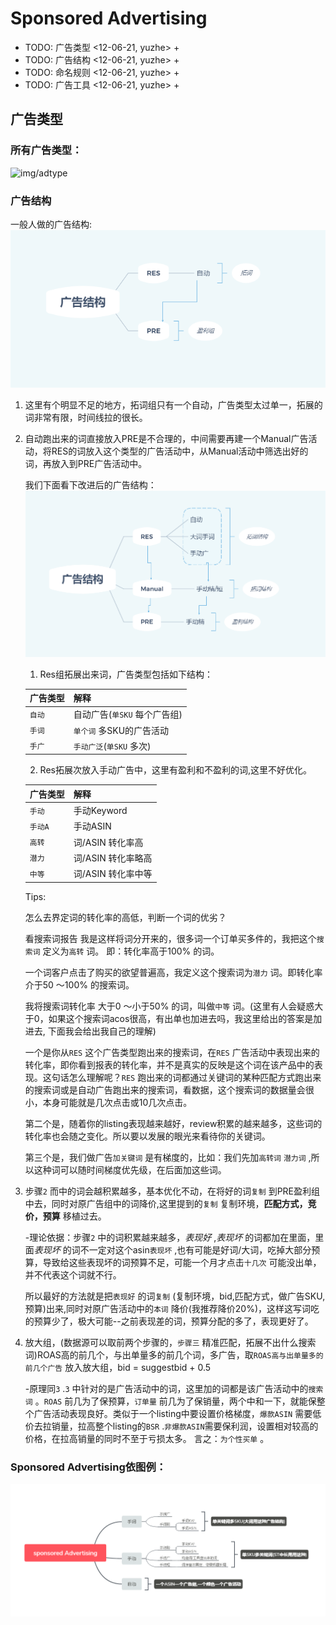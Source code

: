 # Sponsored Advertising
+ TODO: 广告类型  <12-06-21, yuzhe> +
+ TODO: 广告结构  <12-06-21, yuzhe> +
+ TODO: 命名规则  <12-06-21, yuzhe> +
+ TODO: 广告工具  <12-06-21, yuzhe> +

## 广告类型
### 所有广告类型：
![img/adtype](./img/adtype.bmp)

### 广告结构
一般人做的广告结构:
![img/errorstructure](./img/errorstructure.bmp)

1. 这里有个明显不足的地方，拓词组只有一个自动，广告类型太过单一，拓展的词非常有限，时间线拉的很长。
2. 自动跑出来的词直接放入PRE是不合理的，中间需要再建一个Manual广告活动，将RES的词放入这个类型的广告活动中，从Manual活动中筛选出好的词，再放入到PRE广告活动中。

	我们下面看下改进后的广告结构：
	![img/improvecamgagin](./img/improvecamgagin.bmp)
	1. Res组拓展出来词，广告类型包括如下结构：

	| 广告类型 | 解释                         |
	|----------|------------------------------|
	| `自动`   | 自动广告(`单SKU` 每个广告组) |
	| `手词`   | `单个词` 多SKU的广告活动     |
	| `手广`   | `手动广泛`(`单SKU` 多次)     |

	2. Res拓展次放入手动广告中，这里有盈利和不盈利的词,这里不好优化。

	| 广告类型 | 解释               |
	|----------|--------------------|
	| `手动`   | 手动Keyword        |
	| `手动A`  | 手动ASIN           |
	| `高转`   | 词/ASIN 转化率高   |
	| `潜力`   | 词/ASIN 转化率略高 |
	| `中等`   | 词/ASIN 转化率中等 |

	Tips:

	怎么去界定词的转化率的高低，判断一个词的优劣？

	看搜索词报告 我是这样将词分开来的，很多词一个订单买多件的，我把这个`搜索词` 定义为`高转` 词。
	即：转化率高于100% 的词。

	一个词客户点击了购买的欲望普遍高，我定义这个搜索词为`潜力` 词。即转化率介于50 ～100% 的搜索词。

	我将搜索词转化率 大于0 ～小于50% 的词，叫做`中等` 词。(这里有人会疑惑大于0，如果这个搜索词acos很高，有出单也加进去吗，我这里给出的答案是加进去, 下面我会给出我自己的理解)

	一个是你从`RES` 这个广告类型跑出来的搜索词，在`RES` 广告活动中表现出来的转化率，即你看到报表的转化率，并不是真实的反映是这个词在该产品中的表现。这句话怎么理解呢？`RES` 跑出来的词都通过关键词的某种匹配方式跑出来的搜索词或是自动广告跑出来的搜索词，看数据，这个搜索词的数据量会很小，本身可能就是几次点击或10几次点击。

	第二个是，随着你的listing表现越来越好，review积累的越来越多，这些词的转化率也会随之变化。所以要以发展的眼光来看待你的关键词。

	第三个是，我们做广告`加关键词` 是有梯度的，比如：我们先加`高转词` `潜力词` ,所以这种词可以随时间梯度优先级，在后面加这些词。


3. 步骤`2` 而中的词会越积累越多，基本优化不动，在将好的词`复制` 到PRE盈利组中去，同时对原广告组中的词降价,这里提到的`复制` 复制环境，**匹配方式，竞价，预算** 移植过去。

	-理论依据：步骤`2` 中的词积累越来越多，*表现好* ,*表现坏* 的词都加在里面，里面*表现坏* 的词不一定对这个asin`表现坏` ,也有可能是好词/大词，吃掉大部分预算，导致给这些表现坏的词预算不足，可能一个月才点击`十几次` 可能没出单，并不代表这个词就不行。

	所以最好的方法就是把`表现好` 的词`复制` (复制环境，bid,匹配方式，做广告SKU,预算)出来,同时对原广告活动中的`本词` 降价(我推荐降价20%)，这样这写词吃的预算少了，极大可能--之前表现差的词，预算分配的多了，表现更好了。


4. 放大组，(数据源可以取前两个步骤的，`步骤三` 精准匹配，拓展不出什么搜索词)ROAS高的前几个，与出单量多的前几个词，多广告，取`ROAS高与出单量多的前几个广告` 放入放大组，bid = suggestbid + 0.5

	-原理同`3` .`3` 中针对的是广告活动中的词，这里加的词都是该广告活动中的`搜索词` 。`ROAS` 前几为了保预算，`订单量` 前几为了保销量，两个中和一下，就能保整个广告活动表现良好。类似于一个listing中要设置价格梯度，`爆款ASIN` 需要低价去拉销量，拉高整个listing的`BSR` .`非爆款ASIN`需要保利润，设置相对较高的价格，在拉高销量的同时不至于亏损太多。 言之：`为个性买单`  。
### Sponsored Advertising依图例：
![img/sponsord](./img/sponsord.bmp)

